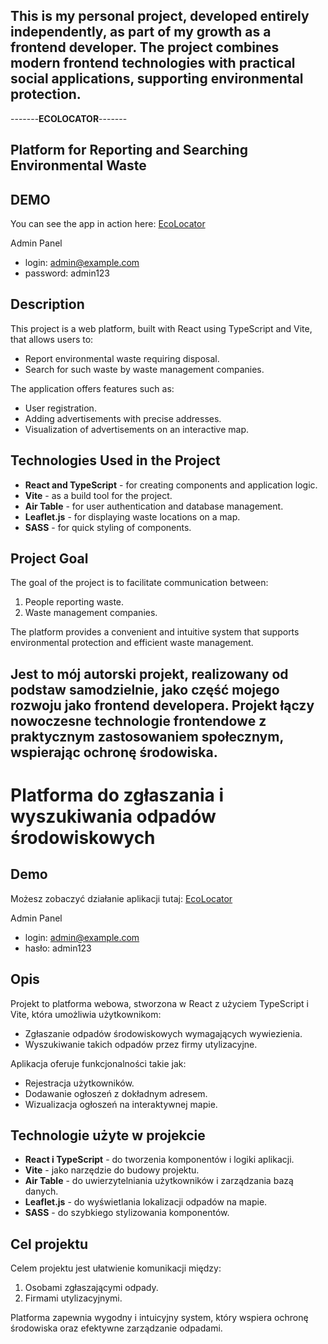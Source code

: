 ## This is my personal project, developed entirely independently, as part of my growth as a frontend developer. The project combines modern frontend technologies with practical social applications, supporting environmental protection.

-------**ECOLOCATOR**-------

## Platform for Reporting and Searching Environmental Waste

## DEMO
You can see the app in action here: [EcoLocator](https://filemonekk.github.io/EcoLocator/)

Admin Panel
 - login: admin@example.com
 - password: admin123

## Description
This project is a web platform, built with React using TypeScript and Vite, that allows users to:

- Report environmental waste requiring disposal.
- Search for such waste by waste management companies.

The application offers features such as:
- User registration.
- Adding advertisements with precise addresses.
- Visualization of advertisements on an interactive map.


## Technologies Used in the Project
- **React and TypeScript** - for creating components and application logic.
- **Vite** - as a build tool for the project.
- **Air Table** - for user authentication and database management.
- **Leaflet.js** - for displaying waste locations on a map.
- **SASS** - for quick styling of components.

## Project Goal
The goal of the project is to facilitate communication between:
1. People reporting waste.
2. Waste management companies.

The platform provides a convenient and intuitive system that supports environmental protection and efficient waste management.



## Jest to mój autorski projekt, realizowany od podstaw samodzielnie, jako część mojego rozwoju jako frontend developera. Projekt łączy nowoczesne technologie frontendowe z praktycznym zastosowaniem społecznym, wspierając ochronę środowiska.

# Platforma do zgłaszania i wyszukiwania odpadów środowiskowych

## Demo
Możesz zobaczyć działanie aplikacji tutaj: [EcoLocator](https://filemonekk.github.io/EcoLocator/)

Admin Panel
 - login: admin@example.com
 - hasło: admin123

## Opis

Projekt to platforma webowa, stworzona w React z użyciem TypeScript i Vite, która umożliwia użytkownikom:
- Zgłaszanie odpadów środowiskowych wymagających wywiezienia.
- Wyszukiwanie takich odpadów przez firmy utylizacyjne.

Aplikacja oferuje funkcjonalności takie jak:
- Rejestracja użytkowników.
- Dodawanie ogłoszeń z dokładnym adresem.
- Wizualizacja ogłoszeń na interaktywnej mapie.


## Technologie użyte w projekcie

- **React i TypeScript** - do tworzenia komponentów i logiki aplikacji.
- **Vite** - jako narzędzie do budowy projektu.
- **Air Table** - do uwierzytelniania użytkowników i zarządzania bazą danych.
- **Leaflet.js** - do wyświetlania lokalizacji odpadów na mapie.
- **SASS** - do szybkiego stylizowania komponentów.

## Cel projektu

Celem projektu jest ułatwienie komunikacji między:
1. Osobami zgłaszającymi odpady.
2. Firmami utylizacyjnymi.

Platforma zapewnia wygodny i intuicyjny system, który wspiera ochronę środowiska oraz efektywne zarządzanie odpadami.






